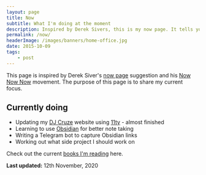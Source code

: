 ```yaml
---
layout: page
title: Now
subtitle: What I'm doing at the moment
description: Inspired by Derek Sivers, this is my now page. It tells you what I'm doing at this moment in time.
permalink: /now/
headerImage: /images/banners/home-office.jpg
date: 2015-10-09
tags:
    - post
---
```


This page is inspired by Derek Siver's [now page](http://sivers.org/now) suggestion and his [Now Now Now](http://nownownow.com/) movement. The purpose of this page is to share my current focus.

## Currently doing

- Updating my [DJ Cruze](http://www.djcruze.co.uk/) website using [11ty](https://www.11ty.dev/) - almost finished
- Learning to use [Obsidian](https://obsidian.md/) for better note taking
- Writing a Telegram bot to capture Obsidian links
- Working out what side project I should work on

Check out the current [books I'm reading](/books) here.

**Last updated:** 12th November, 2020
